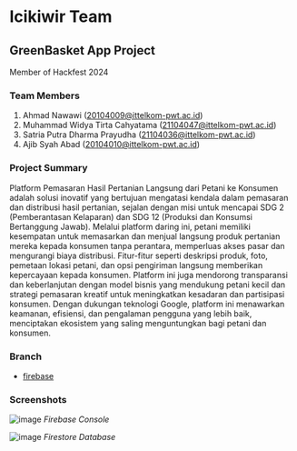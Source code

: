 # Icikiwir Team
## GreenBasket App Project
Member of Hackfest 2024

### Team Members
1. Ahmad Nawawi (20104009@ittelkom-pwt.ac.id)
2. Muhammad Widya Tirta Cahyatama (21104047@ittelkom-pwt.ac.id)
3. Satria Putra Dharma Prayudha (21104036@ittelkom-pwt.ac.id)
4. Ajib Syah Abad (20104010@ittelkom-pwt.ac.id)

### Project Summary
Platform Pemasaran Hasil Pertanian Langsung dari Petani ke Konsumen adalah solusi inovatif yang bertujuan mengatasi kendala dalam pemasaran dan distribusi hasil pertanian, sejalan dengan misi untuk mencapai SDG 2 (Pemberantasan Kelaparan) dan SDG 12 (Produksi dan Konsumsi Bertanggung Jawab). Melalui platform daring ini, petani memiliki kesempatan untuk memasarkan dan menjual langsung produk pertanian mereka kepada konsumen tanpa perantara, memperluas akses pasar dan mengurangi biaya distribusi. Fitur-fitur seperti deskripsi produk, foto, pemetaan lokasi petani, dan opsi pengiriman langsung memberikan kepercayaan kepada konsumen. Platform ini juga mendorong transparansi dan keberlanjutan dengan model bisnis yang mendukung petani kecil dan strategi pemasaran kreatif untuk meningkatkan kesadaran dan partisipasi konsumen. Dengan dukungan teknologi Google, platform ini menawarkan keamanan, efisiensi, dan pengalaman pengguna yang lebih baik, menciptakan ekosistem yang saling menguntungkan bagi petani dan konsumen.

### Branch
- [firebase](https://github.com/icikiwir-hackfest2024/greenbasket/tree/firebase)

### Screenshots
![image](https://github.com/icikiwir-hackfest2024/greenbasket/assets/7505740/468f531d-2a10-461b-b9d9-cc3c457e2b2f)
_Firebase Console_

![image](https://github.com/icikiwir-hackfest2024/greenbasket/assets/7505740/120d863c-78a5-41ad-a7e4-c337eafe7161)
_Firestore Database_

